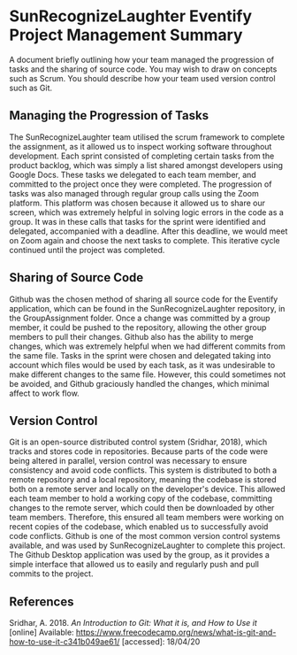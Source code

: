 SunRecognizeLaughter Eventify Project Management Summary
=======================
A document briefly outlining how your team managed the progression of tasks and the sharing of source code. You may wish to draw on
concepts such as Scrum. You should describe how your team used version control such as Git.

**Managing the Progression of Tasks**
---------------
The SunRecognizeLaughter team utilised the scrum framework to complete the assignment, as it allowed us to inspect working software throughout development. Each sprint consisted of completing certain tasks from the product backlog, which was simply a list shared amongst developers using Google Docs. These tasks we delegated to each team member, and committed to the project once they were completed. The progression of tasks was also managed through regular group calls using the Zoom platform. This platform was chosen because it allowed us to share our screen, which was extremely helpful in solving logic errors in the code as a group. It was in these calls that tasks for the sprint were identified and delegated, accompanied with a deadline. After this deadline, we would meet on Zoom again and choose the next tasks to complete. This iterative cycle continued until the project was completed.

**Sharing of Source Code**
---------------
Github was the chosen method of sharing all source code for the Eventify application, which can be found in the SunRecognizeLaughter repository,  in the GroupAssignment folder. Once a change was committed by a group member, it could be pushed to the repository, allowing the other group members to pull their changes. Github also has the ability to merge changes, which was extremely helpful when we had different commits from the same file. Tasks in the sprint were chosen and delegated taking into account which files would be used by each task, as it was undesirable to make different changes to the same file. However, this could sometimes not be avoided, and Github graciously handled the changes, which minimal affect to work flow.

**Version Control**
---------------
Git is an open-source distributed control system (Sridhar, 2018), which tracks and stores code in repositories. Because parts of the code were being altered in parallel, version control was necessary to ensure consistency and avoid code conflicts. This system is distributed to both a remote repository and a local repository, meaning the codebase is stored both on a remote server and locally on the developer's device. This allowed each team member to hold a working copy of the codebase, committing changes to the remote server, which could then be downloaded by other team members. Therefore, this ensured all team members were working on recent copies of the codebase, which enabled us to successfully avoid code conflicts. Github is one of the most common version control systems available, and was used by SunRecognizeLaughter to complete this project. The Github Desktop application was used by the group, as it provides a simple interface that allowed us to easily and regularly push and pull commits to the project.

**References**
---------------
Sridhar, A. 2018. *An Introduction to Git: What it is, and How to Use it*  
[online] Available: <https://www.freecodecamp.org/news/what-is-git-and-how-to-use-it-c341b049ae61/> [accessed]: 18/04/20